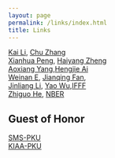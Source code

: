 ```yaml
---
layout: page
permalink: /links/index.html
title: Links
---
```

[Kai Li](https://english.phbs.pku.edu.cn/2021/fulltime_0317/140.html), [Chu Zhang](https://fina.hkust.edu.hk/faculty/directory/czhang)<br>
[Xianhua Peng](https://english.phbs.pku.edu.cn/2018/fulltime_0831/104.html), [Haiyang Zheng](https://english.phbs.pku.edu.cn/info/3812/44592.html)<br>
[Aoxiang Yang](https://english.phbs.pku.edu.cn/info/3812/44212.htm),[Hengjie Ai](https://business.wisc.edu/directory/profile/hengjie-ai/)<br>
[Weinan E](https://www.math.pku.edu.cn/jsdw/js_20180628175159671361/e_20180628175159671361/138270.html), [Jianqing Fan](https://fan.princeton.edu/), <br>
[Jinliang Li](https://www.sem.tsinghua.edu.cn/en/info/1216/7516.html), [Yao Wu](https://eco.btbu.edu.cn/szdw/axspx/jrbxx1/c38b99c54bd54dfebe297be0a12c8a05.html),[IFFF](http://www.iiif.tsinghua.edu.cn/)<br>
[Zhiguo He](https://www.gsb.stanford.edu/faculty-research/faculty/zhiguo-he),
 [NBER](https://www.nber.org/papers?page=1&perPage=50&sortBy=public_date)<br>

## Guest of Honor

[SMS-PKU](https://www.math.pku.edu.cn/index.html)<br>
[KIAA-PKU](https://kiaa.pku.edu.cn/index.html)

<br>
<br>
